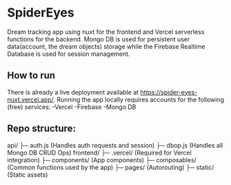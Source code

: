 # SpiderEyes

Dream tracking app using nuxt for the frontend and Vercel serverless functions for the backend. Mongo DB is used for persistent user data(account, the dream objects) storage while the Firebase Realtime Database is used for session management. 

## How to run

There is already a live deployment available at https://spider-eyes-nuxt.vercel.app/.
Running the app locally requires accounts for the following (free) services:
-Vercel
-Firebase
-Mongo DB

## Repo structure:
api/
├─ auth.js        (Handles auth requests and session)
├─ dbop.js        (Handles all Mongo DB CRUD Ops)
frontend/
├─ .vercel/       (Required for Vercel integration)
├─ components/    (App components)
├─ composables/   (Common functions used by the app)
├─ pages/         (Autorouting)
├─ static/        (Static assets)

